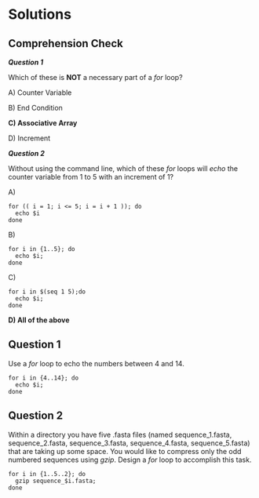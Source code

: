 # Solutions

## Comprehension Check

***Question 1***

Which of these is **NOT** a necessary part of a *for* loop?

A) Counter Variable

B) End Condition

**C) Associative Array**

D) Increment

***Question 2***

Without using the command line, which of these *for* loops will *echo* the counter variable from 1 to 5 with an increment of 1?

A)

```
for (( i = 1; i <= 5; i = i + 1 )); do
  echo $i
done
```

B) 
```
for i in {1..5}; do 
  echo $i; 
done
```

C)
```
for i in $(seq 1 5);do 
  echo $i; 
done
```

**D) All of the above**


## Question 1

Use a *for* loop to echo the numbers between 4 and 14.

```
for i in {4..14}; do 
  echo $i; 
done
```


## Question 2

Within a directory you have five .fasta files (named sequence_1.fasta, sequence_2.fasta, sequence_3.fasta, sequence_4.fasta, sequence_5.fasta) that are taking up some space. You would like to compress only the odd numbered sequences using *gzip*. Design a *for* loop to accomplish this task.

```
for i in {1..5..2}; do 
  gzip sequence_$i.fasta; 
done
```
